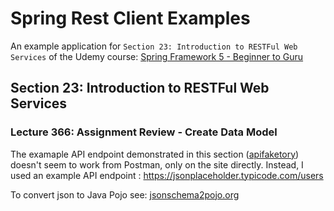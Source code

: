 # Spring Rest Client Examples

An example application for `Section 23: Introduction to RESTFul Web Services` of the Udemy course:
[Spring Framework 5 - Beginner to Guru](https://www.udemy.com/course/spring-framework-5-beginner-to-guru/)

## Section 23: Introduction to RESTFul Web Services

### Lecture 366: Assignment Review - Create Data Model

The examaple API endpoint demonstrated in this section ([apifaketory](https://apifaketory.docs.apiary.io/#reference/users/users-collection)) 
doesn't seem to work from Postman, only on the site directly. Instead, I used an example API endpoint : https://jsonplaceholder.typicode.com/users

To convert json to Java Pojo see: [jsonschema2pojo.org](https://www.jsonschema2pojo.org/)